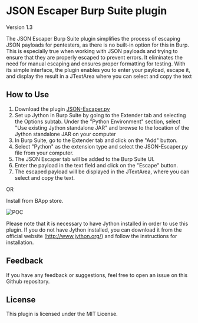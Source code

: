 # JSON Escaper Burp Suite plugin
Version 1.3

The JSON Escaper Burp Suite plugin simplifies the process of escaping JSON payloads for pentesters, as there is no built-in option for this in Burp. This is especially true when working with JSON payloads and trying to ensure that they are properly escaped to prevent errors. It eliminates the need for manual escaping and ensures proper formatting for testing. With its simple interface, the plugin enables you to enter your payload, escape it, and display the result in a JTextArea where you can select and copy the text

## How to Use
1. Download the plugin [JSON-Escaper.py](https://raw.githubusercontent.com/akashc99/JSON-Escaper-Burp-Suite-Python-plugin/main/JSON-Escaper.py)
2. Set up Jython in Burp Suite by going to the Extender tab and selecting the Options subtab. Under the "Python Environment" section, select "Use existing Jython standalone JAR" and browse to the location of the Jython standalone JAR on your computer
3. In Burp Suite, go to the Extender tab and click on the "Add" button.
4. Select "Python" as the extension type and select the JSON-Escaper.py file from your computer.
5. The JSON Escaper tab will be added to the Burp Suite UI.
6. Enter the payload in the text field and click on the "Escape" button.
7. The escaped payload will be displayed in the JTextArea, where you can select and copy the text.

OR

Install from BApp store.

![POC](https://github-production-user-asset-6210df.s3.amazonaws.com/23627154/246598374-57f92290-73fb-4403-949e-b2230e93bd2e.gif)


Please note that it is necessary to have Jython installed in order to use this plugin. If you do not have Jython installed, you can download it from the official website (http://www.jython.org/) and follow the instructions for installation.

## Feedback
If you have any feedback or suggestions, feel free to open an issue on this Github repository.

## License
This plugin is licensed under the MIT License.
